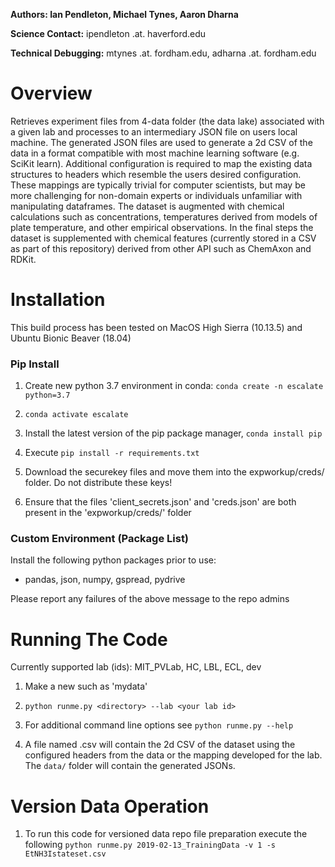**Authors: Ian Pendleton, Michael Tynes, Aaron Dharna**

**Science Contact:** ipendleton .at. haverford.edu

**Technical Debugging:** mtynes .at. fordham.edu, adharna .at. fordham.edu

Overview
=================
Retrieves experiment files from 4-data folder (the data lake) associated with a given lab and processes to an intermediary
JSON file on users local machine.  The generated JSON files are used to generate a 2d CSV of the data in a format 
compatible with most machine learning software (e.g. SciKit learn).  Additional configuration is required to map the existing
data structures to headers which resemble the users desired configuration.  These mappings are typically trivial for computer
scientists, but may be more challenging for non-domain experts or individuals unfamiliar with manipulating dataframes. The
dataset is augmented with chemical calculations such as concentrations, temperatures derived from models of plate temperature,
and other empirical observations.  In the final steps the dataset is supplemented with chemical features (currently stored in a
CSV as part of this repository) derived from other API such as ChemAxon and RDKit.
 
Installation
============
  This build process has been tested on MacOS High Sierra (10.13.5) and Ubuntu Bionic Beaver (18.04)
  
### Pip Install

1. Create new python 3.7 environment in conda: `conda create -n escalate python=3.7`

2. `conda activate escalate`

3. Install the latest version of the pip package manager, `conda install pip`

4. Execute `pip install -r requirements.txt`
   
5. Download the securekey files and move them into the expworkup/creds/ folder. Do not distribute these keys!

6. Ensure that the files 'client_secrets.json' and 'creds.json' are both present in the 'expworkup/creds/' folder

### Custom Environment (Package List)
Install the following python packages prior to use:
- pandas, json, numpy, gspread, pydrive

Please report any failures of the above message to the repo admins
 
Running The Code
=================

Currently supported lab (ids): MIT_PVLab, HC, LBL, ECL, dev

1. Make a new <directory> such as 'mydata'

1. `python runme.py <directory> --lab <your lab id>` 
  
2. For additional command line options see `python runme.py --help`
  
5. A file named <directory>.csv will contain the 2d CSV of the dataset using the configured headers from the data or the mapping developed for the lab.  The `data/` folder will contain the generated JSONs.


Version Data Operation
======================

1. To run this code for versioned data repo file preparation execute the following 
    `python runme.py 2019-02-13_TrainingData -v 1 -s EtNH3Istateset.csv` 

